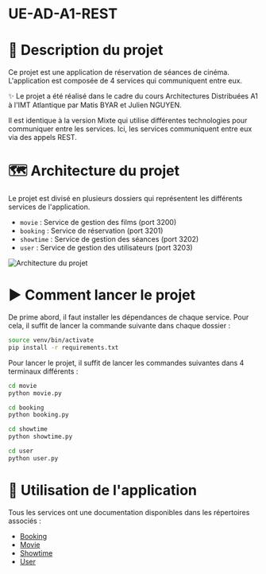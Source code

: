 # UE-AD-A1-REST

# 🪪 Description du projet

Ce projet est une application de réservation de séances de cinéma. L'application est composée de 4 services qui
communiquent entre eux.

✨ Le projet a été réalisé dans le cadre du cours Architectures Distribuées A1 à l'IMT Atlantique par Matis BYAR et
Julien NGUYEN.

Il est identique à la version Mixte qui utilise différentes technologies pour communiquer entre les services. Ici, les
services communiquent entre eux via des appels REST.

# 🗺️ Architecture du projet

Le projet est divisé en plusieurs dossiers qui représentent les différents services de l'application.

- `movie` : Service de gestion des films (port 3200)
- `booking` : Service de réservation (port 3201)
- `showtime` : Service de gestion des séances (port 3202)
- `user` : Service de gestion des utilisateurs (port 3203)

![Architecture du projet](https://helene-coullon.fr/images/rest-22-23.png)

# ▶️ Comment lancer le projet

De prime abord, il faut installer les dépendances de chaque service. Pour cela, il suffit de lancer la commande suivante
dans chaque dossier :

```bash
source venv/bin/activate
pip install -r requirements.txt
```

Pour lancer le projet, il suffit de lancer les commandes suivantes dans 4 terminaux différents :

```bash
cd movie
python movie.py
```

```bash
cd booking
python booking.py
```

```bash
cd showtime
python showtime.py
```

```bash
cd user
python user.py
```

# 🚀 Utilisation de l'application

Tous les services ont une documentation disponibles dans les répertoires associés :

- [Booking](booking/UE-archi-distribuees-Booking-1.0.0-resolved.yml)
- [Movie](movie/UE-archi-distribuees-Movie-1.0.0-resolved.yml)
- [Showtime](showtime/UE-archi-distribuees-Showtime-1.0.0-resolved.yml)
- [User](user/UE-archi-distribuees-User-1.0.0-resolved.yml)